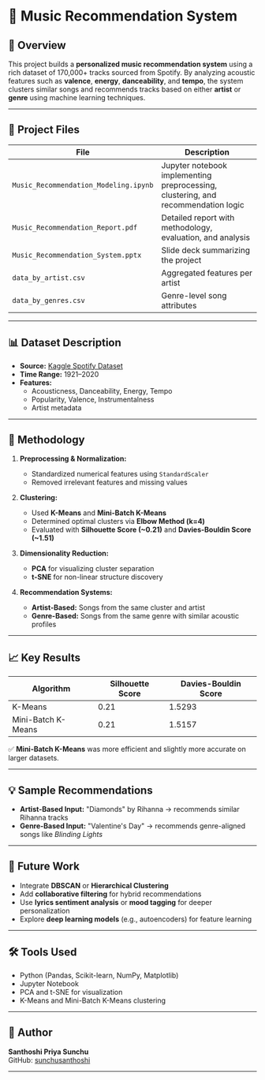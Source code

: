 # 🎵 Music Recommendation System

## 🧠 Overview

This project builds a **personalized music recommendation system** using a rich dataset of 170,000+ tracks sourced from Spotify. By analyzing acoustic features such as **valence**, **energy**, **danceability**, and **tempo**, the system clusters similar songs and recommends tracks based on either **artist** or **genre** using machine learning techniques.

---

## 📁 Project Files

| File | Description |
|------|-------------|
| `Music_Recommendation_Modeling.ipynb` | Jupyter notebook implementing preprocessing, clustering, and recommendation logic |
| `Music_Recommendation_Report.pdf` | Detailed report with methodology, evaluation, and analysis |
| `Music_Recommendation_System.pptx` | Slide deck summarizing the project |
| `data_by_artist.csv` | Aggregated features per artist |
| `data_by_genres.csv` | Genre-level song attributes |

---

## 📊 Dataset Description

- **Source:** [Kaggle Spotify Dataset](https://www.kaggle.com/datasets/vatsalmavani/spotify-dataset/data)
- **Time Range:** 1921–2020
- **Features:**  
  - Acousticness, Danceability, Energy, Tempo  
  - Popularity, Valence, Instrumentalness  
  - Artist metadata

---

## 🧪 Methodology

1. **Preprocessing & Normalization:**  
   - Standardized numerical features using `StandardScaler`  
   - Removed irrelevant features and missing values  

2. **Clustering:**  
   - Used **K-Means** and **Mini-Batch K-Means**  
   - Determined optimal clusters via **Elbow Method (k=4)**  
   - Evaluated with **Silhouette Score (~0.21)** and **Davies-Bouldin Score (~1.51)**

3. **Dimensionality Reduction:**  
   - **PCA** for visualizing cluster separation  
   - **t-SNE** for non-linear structure discovery  

4. **Recommendation Systems:**  
   - **Artist-Based:** Songs from the same cluster and artist  
   - **Genre-Based:** Songs from the same genre with similar acoustic profiles

---

## 📈 Key Results

| Algorithm            | Silhouette Score | Davies-Bouldin Score |
|----------------------|------------------|-----------------------|
| K-Means              | 0.21             | 1.5293                |
| Mini-Batch K-Means   | 0.21             | 1.5157                |

✅ **Mini-Batch K-Means** was more efficient and slightly more accurate on larger datasets.

---

## 💡 Sample Recommendations

- **Artist-Based Input:** "Diamonds" by Rihanna → recommends similar Rihanna tracks  
- **Genre-Based Input:** "Valentine's Day" → recommends genre-aligned songs like *Blinding Lights*

---

## 🚀 Future Work

- Integrate **DBSCAN** or **Hierarchical Clustering**  
- Add **collaborative filtering** for hybrid recommendations  
- Use **lyrics sentiment analysis** or **mood tagging** for deeper personalization  
- Explore **deep learning models** (e.g., autoencoders) for feature learning

---

## 🛠 Tools Used

- Python (Pandas, Scikit-learn, NumPy, Matplotlib)  
- Jupyter Notebook  
- PCA and t-SNE for visualization  
- K-Means and Mini-Batch K-Means clustering

---

## 👤 Author

**Santhoshi Priya Sunchu**  
GitHub: [sunchusanthoshi](https://github.com/sunchusanthoshi)

---

